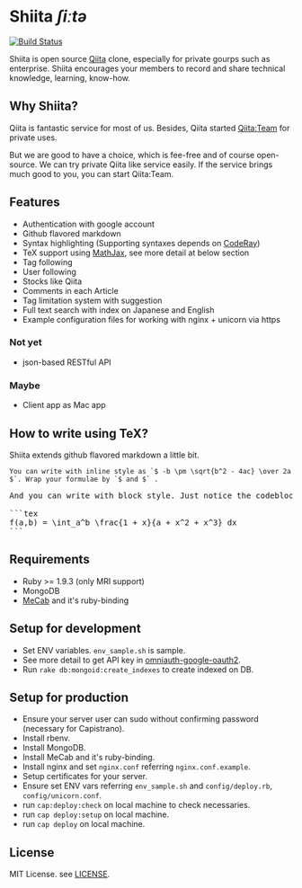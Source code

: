 # Shiita *ʃiːtə*
[![Build Status](https://travis-ci.org/taiki45/shiita.png?branch=master)](https://travis-ci.org/taiki45/shiita)

Shiita is open source [Qiita](http://qiita.com/) clone, especially for private gourps such as enterprise. Shiita encourages your members to record and share technical knowledge, learning, know-how.

## Why Shiita?
Qiita is fantastic service for most of us. Besides, Qiita started [Qiita:Team](https://teams.qiita.com/) for private uses.

But we are good to have a choice, which is fee-free and of course open-source.
We can try private Qiita like service easily. If the service brings much good to you, you can start Qiita:Team.

## Features
- Authentication with google account
- Github flavored markdown
- Syntax highlighting (Supporting syntaxes depends on [CodeRay](http://coderay.rubychan.de/))
- TeX support using [MathJax](https://github.com/mathjax/MathJax/), see more detail at below section
- Tag following
- User following
- Stocks like Qiita
- Comments in each Article
- Tag limitation system with suggestion
- Full text search with index on Japanese and English
- Example configuration files for working with nginx + unicorn via https

### Not yet
- json-based RESTful API

### Maybe
- Client app as Mac app

## How to write using TeX?
Shiita extends github flavored markdown a little bit.

```
You can write with inline style as `$ -b \pm \sqrt{b^2 - 4ac} \over 2a $`. Wrap your formulae by `$ and $` .
```

<pre>
And you can write with block style. Just notice the codeblock is TeX.

```tex
f(a,b) = \int_a^b \frac{1 + x}{a + x^2 + x^3} dx
```
</pre>

## Requirements
- Ruby >= 1.9.3 (only MRI support)
- MongoDB
- [MeCab](https://code.google.com/p/mecab/) and it's ruby-binding

## Setup for development
* Set ENV variables. `env_sample.sh` is sample.
* See more detail to get API key in [omniauth-google-oauth2](https://github.com/zquestz/omniauth-google-oauth2).
* Run `rake db:mongoid:create_indexes` to create indexed on DB.

## Setup for production
* Ensure your server user can sudo without confirming password (necessary for Capistrano).
* Install rbenv.
* Install MongoDB.
* Install MeCab and it's ruby-binding.
* Install nginx and set `nginx.conf` referring `nginx.conf.example`.
* Setup certificates for your server.
* Ensure set ENV vars referring `env_sample.sh` and `config/deploy.rb`, `config/unicorn.conf`.
* run `cap:deploy:check` on local machine to check necessaries.
* run `cap deploy:setup` on local machine.
* run `cap deploy` on local machine.

## License
MIT License. see [LICENSE](LICENSE).
